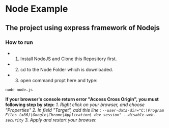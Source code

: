 # Node Example
##

## The project using express framework of Nodejs

### How to run

* 1. Install NodeJS and Clone this Repository first.
* 2. cd to the Node Folder which is downloaded.
* 3. open command propt here and type: 
```
node node.js
```

**If your browser's console return error "Access Cross Origin", you must following step by step:**
    *1. Right click on your browser, and choose "Properties" 
     2. In field "Target", add this line : 
     ```
     --user-data-dir="C:\Program Files (x86)\Google\Chrome\Application\ dev session" --disable-web-security
     ```
     3. Apply and restart your browser.*
     
